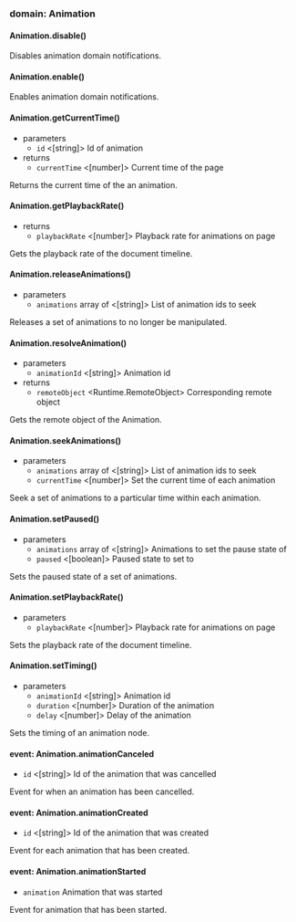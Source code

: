 
### domain: Animation

#### Animation.disable()

Disables animation domain notifications.

#### Animation.enable()

Enables animation domain notifications.

#### Animation.getCurrentTime()
- parameters
  - `id` <[string]> Id of animation
- returns
  - `currentTime` <[number]> Current time of the page

Returns the current time of the an animation.

#### Animation.getPlaybackRate()
- returns
  - `playbackRate` <[number]> Playback rate for animations on page

Gets the playback rate of the document timeline.

#### Animation.releaseAnimations()
- parameters
  - `animations` array of <[string]> List of animation ids to seek

Releases a set of animations to no longer be manipulated.

#### Animation.resolveAnimation()
- parameters
  - `animationId` <[string]> Animation id
- returns
  - `remoteObject` <Runtime.RemoteObject> Corresponding remote object

Gets the remote object of the Animation.

#### Animation.seekAnimations()
- parameters
  - `animations` array of <[string]> List of animation ids to seek
  - `currentTime` <[number]> Set the current time of each animation

Seek a set of animations to a particular time within each animation.

#### Animation.setPaused()
- parameters
  - `animations` array of <[string]> Animations to set the pause state of
  - `paused` <[boolean]> Paused state to set to

Sets the paused state of a set of animations.

#### Animation.setPlaybackRate()
- parameters
  - `playbackRate` <[number]> Playback rate for animations on page

Sets the playback rate of the document timeline.

#### Animation.setTiming()
- parameters
  - `animationId` <[string]> Animation id
  - `duration` <[number]> Duration of the animation
  - `delay` <[number]> Delay of the animation

Sets the timing of an animation node.

#### event: Animation.animationCanceled
- `id` <[string]> Id of the animation that was cancelled

Event for when an animation has been cancelled.

#### event: Animation.animationCreated
- `id` <[string]> Id of the animation that was created

Event for each animation that has been created.

#### event: Animation.animationStarted
- `animation` <Animation> Animation that was started

Event for animation that has been started.